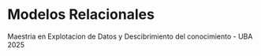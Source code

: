 # Modelos Relacionales

Maestria en Explotacion de Datos y Descibrimiento del conocimiento - UBA 2025
